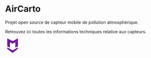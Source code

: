 # AirCarto

Projet open source de capteur mobile de pollution atmosphérique.

Retrouvez ici toutes les informations techniques relative aux capteurs.

![alt text](https://github.com/adam-p/markdown-here/raw/master/src/common/images/icon48.png "Logo Title Text 1")
